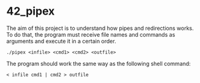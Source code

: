# 42_pipex
The aim of this project is to understand how pipes and redirections works. To do that, the program must receive file names and commands as arguments and execute it in a certain order.

`./pipex <infile> <cmd1> <cmd2> <outfile>`

The program should work the same way as the following shell command:

`< infile cmd1 | cmd2 > outfile`

